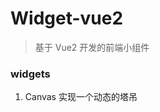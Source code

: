 <!--
 * @Author: 刘晨曦
 * @Date: 2021-09-09 10:37:13
 * @LastEditTime: 2021-09-10 17:34:12
 * @LastEditors: Please set LastEditors
 * @Description: In User Settings Edit
 * @FilePath: \widget-vue2\README.md
-->

# Widget-vue2

> 基于 Vue2 开发的前端小组件

### widgets

1. Canvas 实现一个动态的塔吊
